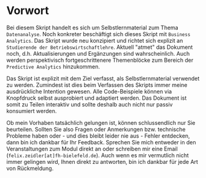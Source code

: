 # Vorwort

Bei diesem Skript handelt es sich um Selbstlernmaterial zum Thema `Datenanalyse`. Noch konkreter beschäftigt sich dieses Skript mit `Business Analytics`. Das Skript wurde neu konzipiert und richtet sich explizit an `Studierende der Betriebswirtschaftlehre`. Aktuell "atmet" das Dokument noch, d.h. Aktualisierungen und Ergänzungen sind wahrscheinlich. Auch werden perspektivisch fortgeschrittenere Themenblöcke zum Bereich der `Predictive Analytics` hinzukommen. 

Das Skript ist explizit mit dem Ziel verfasst, als Selbstlernmaterial verwendet zu werden. Zumindest ist dies beim Verfassen des Skripts immer meine ausdrückliche Intention gewesen. Alle Code-Beispiele können via Knopfdruck selbst ausprobiert und adaptiert werden. Das Dokument ist somit zu Teilen interaktiv und sollte deshalb auch nicht nur passiv konsumiert werden. 

Ob mein Vorhaben tatsächlich gelungen ist, können schlussendlich nur Sie beurteilen. Sollten Sie also Fragen oder Anmerkungen bzw. technische Probleme haben oder - und dies bleibt leider nie aus - Fehler entdecken, dann bin ich dankbar für Ihr Feedback. Sprechen Sie mich entweder in den Veranstaltungen zum Modul direkt an oder schreiben mir eine Email (`felix.zeidler[at]fh-bielefeld.de`). Auch wenn es mir vermutlich nicht immer gelingen wird, Ihnen direkt zu antworten, bin ich dankbar für jede Art von Rückmeldung. 








